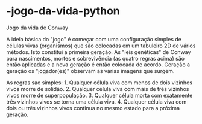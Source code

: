 # -jogo-da-vida-python
Jogo da vida de Conway

A ideia básica do "jogo" é começar com uma configuração simples de células vivas (organismos) que são colocadas em um tabuleiro 2D de vários métodos. Isto constitui a primeira geração. As "leis genéticas" de Conway para nascimentos, mortes e sobrevivência (as quatro regras acima) são então aplicadas e a nova geração é então colocada de acordo. Geração a geração os "jogador(es)" observam as várias imagens que surgem. 

As regras sao simples:
    1. Qualquer célula viva com menos de dois vizinhos vivos morre de solidão.
    2. Qualquer célula viva com mais de três vizinhos vivos morre de superpopulação.
    3. Qualquer célula morta com exatamente três vizinhos vivos se torna uma célula viva.
    4. Qualquer célula viva com dois ou três vizinhos vivos continua no mesmo estado para a próxima geração.
